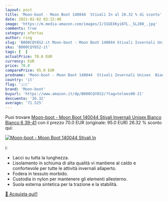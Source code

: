 ```yaml
---
layout: post
title: 'Moon-boot - Moon Boot 140044  Stivali In al 26.32 % di sconto'
date: 2021-02-02 03:15:40
image: 'https://m.media-amazon.com/images/I/31GEXKyi6TL._SL200_.jpg'
comments: true
category: ofertas
author: ring
slug: 'B000CQY8S2-it Moon-boot - Moon Boot 140044 Stivali Invernali Unisex...'
sku: 'B000CQY8S2-it'
tags: [  ]
actualPrice: 70.0 EUR
currency: EUR
price: 70.0
comparePrice: 95.0 EUR
prodname: 'Moon-boot - Moon Boot 140044  Stivali Invernali Unisex  Bianco  Bianco 6   39-41'
country: 'it'
flag: '🇮🇹'
brand: 'Moon-boot'
buyurl: 'https://www.amazon.it/dp/B000CQY8S2/?tag=tolees00-21'
descuento: '26.32'
average: '71.525'
---
```


Puoi trovare [Moon-boot - Moon Boot 140044  Stivali Invernali Unisex  Bianco  Bianco 6   39-41](https://www.amazon.it/dp/B000CQY8S2/?tag=tolees00-21) con il prezzo 70.0 EUR (originale: 95.0 EUR) 26.32 % sconto qui:

[![Moon-boot - Moon Boot 140044  Stivali In](https://m.media-amazon.com/images/I/31GEXKyi6TL._SL200_.jpg)](https://www.amazon.it/dp/B000CQY8S2/?tag=tolees00-21)

ℹ️:

- Lacci su tutta la lunghezza.
- Lisolamento in schiuma di alta qualità vi mantiene al caldo e confortevole per tutte le attività invernali allaperto.
- Fodera in tessuto morbido.
- Custodia in nylon per mantenere gli elementi allesterno.
- Suola esterna sintetica per la trazione e la stabilità.

[🛒 Acquista qui!!](https://www.amazon.it/dp/B000CQY8S2/?tag=tolees00-21)
